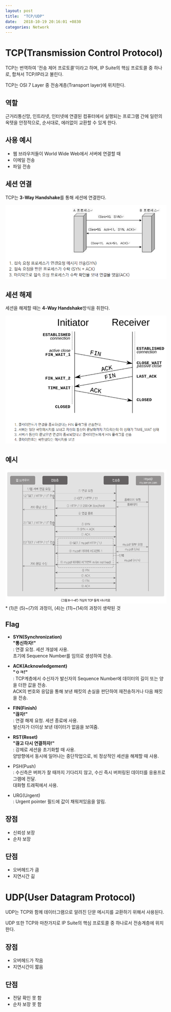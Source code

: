 ```yaml
---
layout: post
title:  "TCP/UDP"
date:   2018-10-19 20:16:01 +0830
categories: Network
---
```


# TCP(Transmission Control Protocol)
TCP는 번역하여 '전송 제어 프로토콜'이라고 하며, IP Suite의 핵심 프로토콜 중 하나로, 합쳐서 TCP/IP라고 불린다.

TCP는 OSI 7 Layer 중 전송계층(Transport layer)에 위치한다.

## 역할
근거리통신망, 인트라넷, 인터넷에 연결된 컴퓨터에서 실행되는 프로그램 간에 일련의 옥텟을 안정적으로, 순서대로, 에러없이 교환할 수 있게 한다.

## 사용 예시
- 웹 브라우저들이 World Wide Web에서 서버에 연결할 때
- 이메일 전송
- 파일 전송

## 세션 연결
TCP는 **3-Way Handshake**를 통해 세션에 연결한다.

![3-way_handshake](/assets/images/3-way_handshake.PNG)

## 세션 해제
세션을 해제할 때는 **4-Way Handshake**방식을 취한다.

![4-way_handshake](/assets/images/4-way_handshake.PNG)

## 예시
![handshake_example](/assets/images/handshake_example.PNG)
\* (1)은 (5)~(7)의 과정이, (4)는 (11)~(14)의 과정이 생략된 것
## Flag
- **SYN(Synchronization)**  \
**"통신하자!"**  
: 연결 요청. 세션 개설에 사용.  
초기에 Sequence Number를 임의로 생성하여 전송.

- **ACK(Acknowledgement)**  \
**"ㅇㅋ!"**  
: TCP계층에서 수신자가 발신자의 Sequence Number에 데이터의 길이 또는 양을 더한 값을 전송.  
ACK의 번호와 응답을 통해 보낸 패킷의 손실을 판단하여 재전송하거나 다음 패킷을 전송.

- **FIN(Finish)**  \
**"끊자!"**  
: 연결 해제 요청. 세션 종료에 사용.  
발신자가 더이상 보낸 데이터가 없음을 보여줌.

- **RST(Reset)**  
**"끊고 다시 연결하자!"**  \
: 강제로 세션을 초기화할 때 사용.  
양방향에서 동시에 일어나는 중단작업으로, 비 정상적인 세션을 해제할 때 사용.

- PSH(Push)  \
: 수신측은 버퍼가 찰 때까지 기다리지 않고, 수신 즉시 버퍼링된 데이터를 응용프로그램에 전달.  
대화형 트래픽에서 사용.


- URG(Urgent)  
: Urgent pointer 필드에 값이 채워져있음을 알림.

## 장점
- 신뢰성 보장
- 순차 보장
## 단점
- 오버헤드가 큼
- 지연시간 긺


# UDP(User Datagram Protocol)
UDP는 TCP와 함께 데이터그램으로 알려진 단문 메시지를 교환하기 위해서 사용된다.

UDP 또한 TCP와 마찬가지로 IP Suite의 핵심 프로토콜 중 하나로서 전송계층에 위치한다.

## 장점
- 오버헤드가 작음
- 지연시간이 짧음

## 단점
- 전달 확인 못 함
- 순차 보장 못 함
